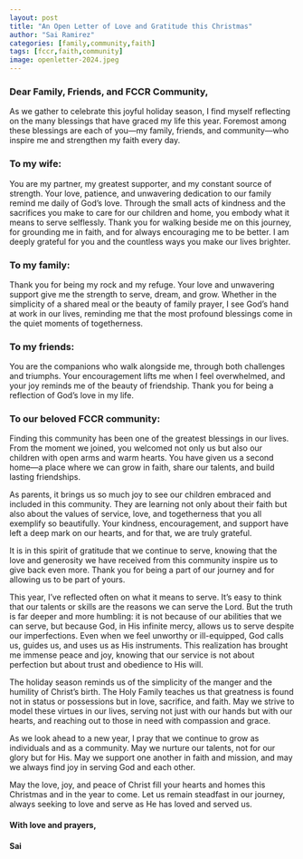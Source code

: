 ```yaml
---
layout: post
title: "An Open Letter of Love and Gratitude this Christmas"
author: "Sai Ramirez"
categories: [family,community,faith]
tags: [fccr,faith,community]
image: openletter-2024.jpeg
---
```


### Dear Family, Friends, and FCCR Community,

As we gather to celebrate this joyful holiday season, I find myself reflecting on the many blessings that have graced my life this year. Foremost among these blessings are each of you—my family, friends, and community—who inspire me and strengthen my faith every day.

### To my wife: 

You are my partner, my greatest supporter, and my constant source of strength. Your love, patience, and unwavering dedication to our family remind me daily of God’s love. Through the small acts of kindness and the sacrifices you make to care for our children and home, you embody what it means to serve selflessly. Thank you for walking beside me on this journey, for grounding me in faith, and for always encouraging me to be better. I am deeply grateful for you and the countless ways you make our lives brighter.

### To my family: 

Thank you for being my rock and my refuge. Your love and unwavering support give me the strength to serve, dream, and grow. Whether in the simplicity of a shared meal or the beauty of family prayer, I see God’s hand at work in our lives, reminding me that the most profound blessings come in the quiet moments of togetherness.

### To my friends: 

You are the companions who walk alongside me, through both challenges and triumphs. Your encouragement lifts me when I feel overwhelmed, and your joy reminds me of the beauty of friendship. Thank you for being a reflection of God’s love in my life.

### To our beloved FCCR community:

Finding this community has been one of the greatest blessings in our lives. From the moment we joined, you welcomed not only us but also our children with open arms and warm hearts. You have given us a second home—a place where we can grow in faith, share our talents, and build lasting friendships.

As parents, it brings us so much joy to see our children embraced and included in this community. They are learning not only about their faith but also about the values of service, love, and togetherness that you all exemplify so beautifully. Your kindness, encouragement, and support have left a deep mark on our hearts, and for that, we are truly grateful.

It is in this spirit of gratitude that we continue to serve, knowing that the love and generosity we have received from this community inspire us to give back even more. Thank you for being a part of our journey and for allowing us to be part of yours.

This year, I’ve reflected often on what it means to serve. It’s easy to think that our talents or skills are the reasons we can serve the Lord. But the truth is far deeper and more humbling: it is not because of our abilities that we can serve, but because God, in His infinite mercy, allows us to serve despite our imperfections. Even when we feel unworthy or ill-equipped, God calls us, guides us, and uses us as His instruments. This realization has brought me immense peace and joy, knowing that our service is not about perfection but about trust and obedience to His will.

The holiday season reminds us of the simplicity of the manger and the humility of Christ’s birth. The Holy Family teaches us that greatness is found not in status or possessions but in love, sacrifice, and faith. May we strive to model these virtues in our lives, serving not just with our hands but with our hearts, and reaching out to those in need with compassion and grace.

As we look ahead to a new year, I pray that we continue to grow as individuals and as a community. May we nurture our talents, not for our glory but for His. May we support one another in faith and mission, and may we always find joy in serving God and each other.

May the love, joy, and peace of Christ fill your hearts and homes this Christmas and in the year to come. Let us remain steadfast in our journey, always seeking to love and serve as He has loved and served us.

#### With love and prayers,
#### Sai
